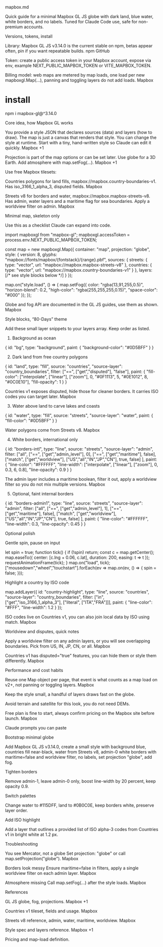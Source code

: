 mapbox.md

Quick guide for a minimal Mapbox GL JS globe with dark land, blue water, white borders, and no labels. Tuned for Claude Code use, safe for non-premium accounts.

Versions, tokens, install

Library: Mapbox GL JS v3.14.0 is the current stable on npm, betas appear often, pin if you want repeatable builds. 
npm
GitHub

Token: create a public access token in your Mapbox account, expose via env, example NEXT_PUBLIC_MAPBOX_TOKEN or VITE_MAPBOX_TOKEN.

Billing model: web maps are metered by map loads, one load per new mapboxgl.Map(...), panning and toggling layers do not add loads. 
Mapbox

# install
npm i mapbox-gl@^3.14.0

Core idea, how Mapbox GL works

You provide a style JSON that declares sources (data) and layers (how to draw). The map is just a canvas that renders that style. You can change the style at runtime. Start with a tiny, hand-written style so Claude can edit it quickly. 
Mapbox
+1

Projection is part of the map options or can be set later. Use globe for a 3D Earth. Add atmosphere with map.setFog(...). 
Mapbox
+1

Use free Mapbox tilesets:

Countries polygons for land fills, mapbox://mapbox.country-boundaries-v1. Has iso_3166_1_alpha_3, disputed fields. 
Mapbox

Streets v8 for borders and water, mapbox://mapbox.mapbox-streets-v8. Has admin, water layers and a maritime flag for sea boundaries. Apply a worldview filter on admin. 
Mapbox

Minimal map, skeleton only

Use this as a checklist Claude can expand into code.

import mapboxgl from "mapbox-gl";
mapboxgl.accessToken = process.env.NEXT_PUBLIC_MAPBOX_TOKEN;

const map = new mapboxgl.Map({
  container: "map",
  projection: "globe",
  style: {
    version: 8,
    glyphs: "mapbox://fonts/mapbox/{fontstack}/{range}.pbf",
    sources: {
      streets:   { type: "vector", url: "mapbox://mapbox.mapbox-streets-v8" },
      countries: { type: "vector", url: "mapbox://mapbox.country-boundaries-v1" }
    },
    layers: [/* see style blocks below */]
  }
});

map.on("style.load", () => {
  map.setFog({ color: "rgba(13,91,255,0.5)", "horizon-blend": 0.2, "high-color": "rgba(255,255,255,0.15)", "space-color": "#000" });
});


Globe and fog API are documented in the GL JS guides, use them as shown. 
Mapbox

Style blocks, “80-Days” theme

Add these small layer snippets to your layers array. Keep order as listed.

1) Background as ocean

{ id: "bg", type: "background", paint: { "background-color": "#0D5BFF" } }


2) Dark land from free country polygons

{
  id: "land",
  type: "fill",
  source: "countries",
  "source-layer": "country_boundaries",
  filter: ["==", ["get","disputed"], "false"],
  paint: {
    "fill-color": ["interpolate", ["linear"], ["zoom"], 0, "#0F1113", 5, "#0E1012", 8, "#0C0E10"],
    "fill-opacity": 1
  }
}


Countries v1 exposes disputed, hide those for cleaner borders. It carries ISO codes you can target later. 
Mapbox

3) Water above land to carve lakes and coasts

{
  id: "water",
  type: "fill",
  source: "streets",
  "source-layer": "water",
  paint: { "fill-color": "#0D5BFF" }
}


Water polygons come from Streets v8. 
Mapbox

4) White borders, international only

{
  id: "borders-intl",
  type: "line",
  source: "streets",
  "source-layer": "admin",
  filter: ["all",
    ["==", ["get","admin_level"], 0],
    ["==", ["get","maritime"], false],
    ["match", ["get","worldview"], ["US","all","IN","JP","CN"], true, false]
  ],
  paint: { "line-color": "#FFFFFF", "line-width": ["interpolate", ["linear"], ["zoom"], 0, 0.3, 6, 0.8], "line-opacity": 0.9 }
}


The admin layer includes a maritime boolean, filter it out, apply a worldview filter so you do not mix multiple versions. 
Mapbox

5) Optional, faint internal borders

{
  id: "borders-admin1",
  type: "line",
  source: "streets",
  "source-layer": "admin",
  filter: ["all",
    ["==", ["get","admin_level"], 1],
    ["==", ["get","maritime"], false],
    ["match", ["get","worldview"], ["US","all","IN","JP","CN"], true, false]
  ],
  paint: { "line-color": "#FFFFFF", "line-width": 0.3, "line-opacity": 0.45 }
}

Optional polish

Gentle spin, pause on input

let spin = true;
function tick() {
  if (!spin) return;
  const c = map.getCenter();
  map.easeTo({ center: [c.lng + 0.06, c.lat], duration: 200, easing: t => t });
  requestAnimationFrame(tick);
}
map.on("load", tick);
["mousedown","wheel","touchstart"].forEach(ev => map.on(ev, () => { spin = false; }));


Highlight a country by ISO code

map.addLayer({
  id: "country-highlight",
  type: "line",
  source: "countries",
  "source-layer": "country_boundaries",
  filter: ["in", ["get","iso_3166_1_alpha_3"], ["literal", ["ITA","FRA"]]],
  paint: { "line-color": "#FFF", "line-width": 1.2 }
});


ISO codes live on Countries v1, you can also join local data by ISO using match. 
Mapbox

Worldview and disputes, quick notes

Apply a worldview filter on any admin layers, or you will see overlapping boundaries. Pick from US, IN, JP, CN, or all. 
Mapbox

Countries v1 has disputed="true" features, you can hide them or style them differently. 
Mapbox

Performance and cost habits

Reuse one Map object per page, that event is what counts as a map load on v2+, not panning or toggling layers. 
Mapbox

Keep the style small, a handful of layers draws fast on the globe.

Avoid terrain and satellite for this look, you do not need DEMs.

Free plan is fine to start, always confirm pricing on the Mapbox site before launch. 
Mapbox

Claude prompts you can paste

Bootstrap minimal globe

Add Mapbox GL JS v3.14.0, create a small style with background blue, countries fill near-black, water from Streets v8, admin-0 white borders with maritime=false and worldview filter, no labels, set projection "globe", add fog.


Tighten borders

Remove admin-1, leave admin-0 only, boost line-width by 20 percent, keep opacity 0.9.


Switch palettes

Change water to #115DFF, land to #0B0C0E, keep borders white, preserve layer order.


Add ISO highlight

Add a layer that outlines a provided list of ISO alpha-3 codes from Countries v1 in bright white at 1.2 px.

Troubleshooting

You see Mercator, not a globe
Set projection: "globe" or call map.setProjection("globe"). 
Mapbox

Borders look messy
Ensure maritime=false in filters, apply a single worldview filter on each admin layer. 
Mapbox

Atmosphere missing
Call map.setFog(...) after the style loads. 
Mapbox

References

GL JS globe, fog, projections. 
Mapbox
+1

Countries v1 tileset, fields and usage. 
Mapbox

Streets v8 reference, admin, water, maritime, worldview. 
Mapbox

Style spec and layers reference. 
Mapbox
+1

Pricing and map-load definition.